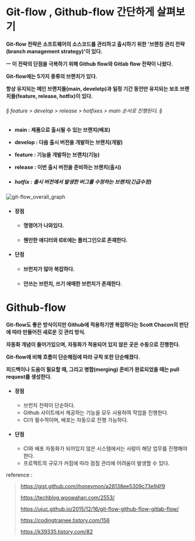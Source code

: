 # Git-flow , Github-flow 간단하게 살펴보기

**Git-flow 전략은 소프트웨어의 소스코드를 관리하고 출시하기 위한 '브랜칭 관리 전략(branch management strategy)'이 있다.**

**ㅡ 이 전략의 단점을 극복하기 위해 Github flow와 Gitlab flow 전략이 나왔다.**

**Git-flow에는 5가지 종류의 브랜치가 있다.**

**항상 유지되는 메인 브랜치들(main, develotp)과 일정 기간 동안만 유지되는 보조 브랜치들(feature, release, hotfix)이 있다.**

###### § feature > develop > release > hotfixes > main 순서로 진행된다. §

* **main : 제품으로 출시될 수 있는 브랜치(배포)**

* **develop : 다음 출시 버전을 개발하는 브랜치(개발)**

* **feature : 기능을 개발하는 브랜치(기능)**

* **release : 이번 출시 버전을 준비하는 브랜치(출시)**

* ##### **hotfix : 출시 버전에서 발생한 버그를 수정하는 브랜치(긴급수정)**

![git-flow_overall_graph](https://techblog.woowahan.com/wp-content/uploads/img/2017-10-30/git-flow_overall_graph.png)

* #### 장점

  * #### 명령어가 나와있다.

  * #### 웬만한 에디터와 IDE에는 플러그인으로 존재한다.

* #### 단점

  * #### 브런치가 많아 복잡하다.

  * #### 안쓰는 브런치, 쓰기 애매한 브런치가 존재한다.



# Github-flow

**Git-flow도 좋은 방식이지만 Github에 적용하기엔 복잡하다는 Scott Chacon의 판단에 따라 만들어진 새로운 깃 관리 방식.**

**자동화 개념이 들어가있으며, 자동화가 적용되어 있지 않은 곳은 수동으로 진행한다.**

**Git-flow에 비해 흐름이 단순해짐에 따라 규칙 또한 단순해졌다.**

**피드백이나 도움이 필요할 때, 그리고 병합(merging) 준비가 완료되었을 때는 pull request를 생성한다.**

* #### 장점

  * 브런치 전략이 단순하다.
  * Github 사이트에서 제공하는 기능을 모두 사용하여 작업을 진행한다.
  * CI가 필수적이며, 배포는 자동으로 진행 가능하다.

* #### 단점

  * CI와 배포 자동화가 되어있지 않은 시스템에서는 사람이 해당 업무를 진행해야 한다.
  * 프로젝트의 규모가 커짐에 따라 점점 관리에 어려움이 발생할 수 있다.



reference :

> https://gist.github.com/ihoneymon/a28138ee5309c73e94f9
>
> https://techblog.woowahan.com/2553/
>
> https://ujuc.github.io/2015/12/16/git-flow-github-flow-gitlab-flow/
>
> https://codingtrainee.tistory.com/156
>
> https://k39335.tistory.com/82
